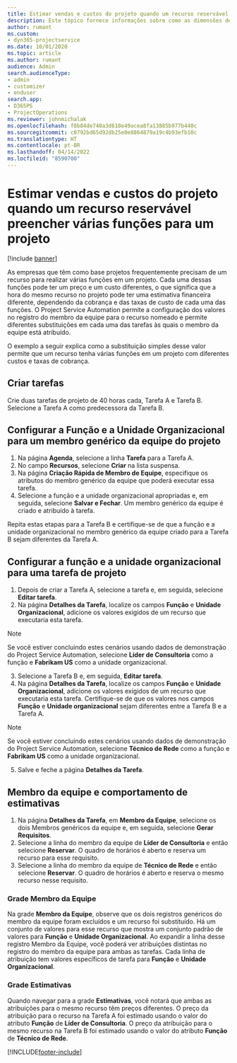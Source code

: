 ```yaml
---
title: Estimar vendas e custos do projeto quando um recurso reservável preencher várias funções para um projeto
description: Este tópico fornece informações sobre como as dimensões de preços podem ser usadas para oferecer suporte a preços e custos de um recurso que preenche várias funções em um projeto.
author: rumant
ms.custom:
- dyn365-projectservice
ms.date: 10/01/2020
ms.topic: article
ms.author: rumant
audience: Admin
search.audienceType:
- admin
- customizer
- enduser
search.app:
- D365PS
- ProjectOperations
ms.reviewer: johnmichalak
ms.openlocfilehash: f8b84de740a3d610e49acea8fa13885b977b440c
ms.sourcegitcommit: c0792bd65d92db25e0e8864879a19c4b93efb10c
ms.translationtype: HT
ms.contentlocale: pt-BR
ms.lasthandoff: 04/14/2022
ms.locfileid: "8590700"
---
```

# <a name="estimate-project-sales-and-costs-when-a-bookable-resource-fills-multiple-roles-for-a-project"></a>Estimar vendas e custos do projeto quando um recurso reservável preencher várias funções para um projeto 

[!include [banner](../includes/psa-now-project-operations.md)]

As empresas que têm como base projetos frequentemente precisam de um recurso para realizar várias funções em um projeto. Cada uma dessas funções pode ter um preço e um custo diferentes, o que significa que a hora do mesmo recurso no projeto pode ter uma estimativa financeira diferente, dependendo da cobrança e das taxas de custo de cada uma das funções. O Project Service Automation permite a configuração dos valores no registro do membro da equipe para o recurso nomeado e permite diferentes substituições em cada uma das tarefas às quais o membro da equipe está atribuído.

O exemplo a seguir explica como a substituição simples desse valor permite que um recurso tenha várias funções em um projeto com diferentes custos e taxas de cobrança.

## <a name="create-tasks"></a>Criar tarefas
Crie duas tarefas de projeto de 40 horas cada, Tarefa A e Tarefa B. Selecione a Tarefa A como predecessora da Tarefa B.

## <a name="set-up-role-and-organization-unit-for-a-generic-project-team-member"></a>Configurar a Função e a Unidade Organizacional para um membro genérico da equipe do projeto

1. Na página **Agenda**, selecione a linha **Tarefa** para a Tarefa A. 
2. No campo **Recursos**, selecione **Criar** na lista suspensa.
3. Na página **Criação Rápida de Membro de Equipe**, especifique os atributos do membro genérico da equipe que poderá executar essa tarefa.
4. Selecione a função e a unidade organizacional apropriadas e, em seguida, selecione **Salvar e Fechar**. Um membro genérico da equipe é criado e atribuído à tarefa. 

Repita estas etapas para a Tarefa B e certifique-se de que a função e a unidade organizacional no membro genérico da equipe criado para a Tarefa B sejam diferentes da Tarefa A. 

## <a name="set-up-role-and-organization-unit-for-a-project-task"></a>Configurar a função e a unidade organizacional para uma tarefa de projeto

1. Depois de criar a Tarefa A, selecione a tarefa e, em seguida, selecione **Editar tarefa**.
2. Na página **Detalhes da Tarefa**, localize os campos **Função** e **Unidade Organizacional**, adicione os valores exigidos de um recurso que executaria esta tarefa. 

  > [!NOTE]
  > Se você estiver concluindo estes cenários usando dados de demonstração do Project Service Automation, selecione **Líder de Consultoria** como a função e **Fabrikam US** como a unidade organizacional.

3. Selecione a Tarefa B e, em seguida, **Editar tarefa**.
4. Na página **Detalhes da Tarefa**, localize os campos **Função** e **Unidade Organizacional**, adicione os valores exigidos de um recurso que executaria esta tarefa. Certifique-se de que os valores nos campos **Função** e **Unidade organizacional** sejam diferentes entre a Tarefa B e a Tarefa A. 

  > [!NOTE]
  > Se você estiver concluindo estes cenários usando dados de demonstração do Project Service Automation, selecione **Técnico de Rede** como a função e **Fabrikam US** como a unidade organizacional.

5. Salve e feche a página **Detalhes da Tarefa**. 

## <a name="team-member-and-estimates-behavior"></a>Membro da equipe e comportamento de estimativas 

1. Na página **Detalhes da Tarefa**, em **Membro da Equipe**, selecione os dois Membros genéricos da equipe e, em seguida, selecione **Gerar Requisitos**. 
2. Selecione a linha do membro da equipe de **Líder de Consultoria** e então selecione **Reservar**. O quadro de horários é aberto e reserva um recurso para esse requisito.
3. Selecione a linha do membro da equipe de **Técnico de Rede** e então selecione **Reservar**. O quadro de horários é aberto e reserva o mesmo recurso nesse requisito.

### <a name="team-member-grid"></a>Grade Membro da Equipe 
Na grade **Membro da Equipe**, observe que os dois registros genéricos do membro da equipe foram excluídos e um recurso foi substituído. Há um conjunto de valores para esse recurso que mostra um conjunto padrão de valores para **Função** e **Unidade Organizacional**.
Ao expandir a linha desse registro Membro da Equipe, você poderá ver atribuições distintas no registro do membro da equipe para ambas as tarefas. Cada linha de atribuição tem valores específicos de tarefa para **Função** e **Unidade Organizacional**. 

### <a name="estimates-grid"></a>Grade Estimativas 
Quando navegar para a grade **Estimativas**, você notará que ambas as atribuições para o mesmo recurso têm preços diferentes.
O preço da atribuição para o recurso na Tarefa A foi estimado usando o valor do atributo **Função** de **Líder de Consultoria**. O preço da atribuição para o mesmo recurso na Tarefa B foi estimado usando o valor do atributo **Função** de **Técnico de Rede**.



[!INCLUDE[footer-include](../includes/footer-banner.md)]
